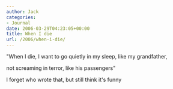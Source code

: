 ```yaml
---
author: Jack
categories:
- Journal
date: 2006-03-29T04:23:05+00:00
title: When I die
url: /2006/when-i-die/
---
```


"When I die, I want to go quietly in my sleep, like my grandfather, 

not screaming in terror, like his passengers" 

I forget who wrote that, but still think it's funny